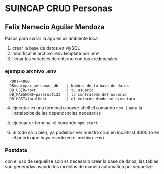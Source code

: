 # SUINCAP CRUD Personas
## Felix Nemecio Aguilar Mendoza

Pasos para corrar la app en un ambiente local

1. crear la base de datos en MySQL
2. modificar el archivo .env.template por .env
3. llenar las variables de entorno con tus credenciales

### ejemplo archivo .env
```
  PORT=4000
  DB=suinpac_personas_db   || Nombre de tu base de datos
  DB_USER=root             || tu usuario
  DB_PASSWORD=passroot123  || la contraseña del usuario
  DB_HOST=localhost        || el entorno donde se ejecutara
```

4. ejecutar en una terminal o power shell el comando ``npm i`` para la instalacion de las dependencias necesarias
5. ejecuar en terminal el comando ```npm start```

6. Si todo salio bien, ya podemos ver nuestro crud en localhost:4000 (o en el puerto que haya escrito en el archivo .env)

### Postdata
con el uso de sequelize solo es necesario crear la base de datos, las tablas son generadas usando los modelos de manera automatica por sequelize